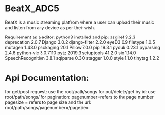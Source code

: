 # BeatX_ADC5
BeatX is a music streaming platfrom where a user can upload their music and listen from any device as per their wish.

Requirement as a editor:
python3 installed
and pip:
        asgiref           3.2.3
        deprecation       2.0.7
        Django            3.0.2
        django-filter     2.2.0
        eyeD3             0.9
        filetype          1.0.5
        mutagen           1.43.0
        packaging         20.1
        Pillow            7.0.0
        pip               19.3.1
        pydub             0.23.1
        pyparsing         2.4.6
        python-vlc        3.0.7110
        pytz              2019.3
        setuptools        41.2.0
        six               1.14.0
        SpeechRecognition 3.8.1
        sqlparse          0.3.0
        stagger           1.0.0
        style             1.1.0
        tinytag           1.2.2


<h1>Api Documentation:</h1>
     for get/post request: use the root/path/songs
     for put/delete/get by id: use root/path/songs/<int:pk>
     for pagination:
     pagenumber=refers to the page number 
     pagesize = refers to page size
        and the url: root/path/songs/pagenumber=<int:pk>/pagezie=<int:size>
